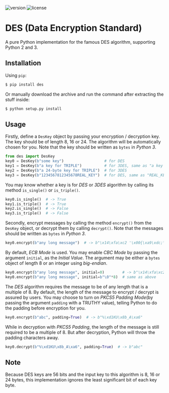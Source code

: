 ![version](https://img.shields.io/pypi/v/des.svg) ![license](https://img.shields.io/pypi/l/des.svg)

# DES (Data Encryption Standard)
A pure Python implementation for the famous DES algorithm, supporting Python 2 and 3.

## Installation
Using `pip`:
```bash
$ pip install des 
```

Or manually download the archive and run the command after extracting the stuff inside:
```bash
$ python setup.py install
```

## Usage
Firstly, define a `DesKey` object by passing your encryption / decryption key. The key should be of length 8, 16 or 24. The algorithm will be automatically chosen for you.
Note that the key should be written as `bytes` in *Python 3*.
```python
from des import DesKey
key0 = DesKey(b"some key")                  # for DES
key1 = DesKey(b"a key for TRIPLE")          # for 3DES, same as "a key for TRIPLEa key fo"
key2 = DesKey(b"a 24-byte key for TRIPLE")  # for 3DES
key3 = DesKey(b"1234567812345678REAL_KEY")  # for DES, same as "REAL_KEY"
```

You may know whether a key is for *DES* or *3DES* algorithm by calling its method `is_single()` or `is_triple()`.
```python
key0.is_single()  # -> True
key1.is_triple()  # -> True
key2.is_single()  # -> False
key3.is_triple()  # -> False
```

Secondly, encrypt messages by calling the method `encrypt()` from the `DesKey` object, or decrypt them by calling `decrypt()`.
Note that the messages should be written as `bytes` in *Python 3*.
```python
key0.encrypt(b"any long message")  # -> b"\x14\xfa\xc2 '\x00{\xa9\xdc;\x9dq\xcbr\x87Q"
```

By default, *ECB Mode* is used. You may enable *CBC Mode* by passing the argument `initial`, as the *Initial Value*.
The argument may be either a `bytes` object of length 8 or an integer using *big-endian*. 
```python
key0.encrypt(b"any long message", initial=0)        # -> b"\x14\xfa\xc2 '\x00{\xa9\xb2\xa5\xa7\xfb#\x86\xc5\x9b"
key0.encrypt(b"any long message", initial=b"\0"*8)  # same as above
```

The *DES* algorithm requires the message to be of any length that is a multiple of 8.
By default, the length of the message to encrypt / decrypt is assured by users.
You may choose to turn on *PKCS5 Padding Mode*(by passing the argument `padding` with a TRUTHY value), telling Python to do the padding before encryption for you.
```python
key0.encrypt(b"abc", padding=True)  # -> b"%\xd1KU\x8b_A\xa6"
```

While in decryption with *PKCS5 Padding*, the length of the message is still required to be a multiple of 8. But after decryption, Python will throw the padding characters away. 
```python
key0.decrypt(b"%\xd1KU\x8b_A\xa6", padding=True)  # -> b"abc"
```

## Note
Because DES keys are 56 bits and the input key to this algorithm is 8, 16 or 24 bytes, this implementation ignores the least significant bit of each key byte.
